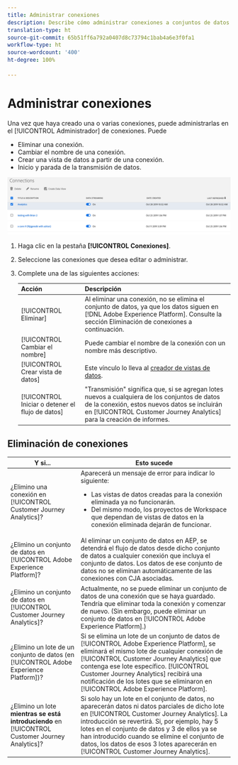 ```yaml
---
title: Administrar conexiones
description: Describe cómo administrar conexiones a conjuntos de datos de Platform.
translation-type: ht
source-git-commit: 65b51ff6a792a0407d8c73794c1bab4a6e3f0fa1
workflow-type: ht
source-wordcount: '400'
ht-degree: 100%

---
```



# Administrar conexiones

Una vez que haya creado una o varias conexiones, puede administrarlas en el [!UICONTROL Administrador] de conexiones. Puede

* Eliminar una conexión.
* Cambiar el nombre de una conexión.
* Crear una vista de datos a partir de una conexión.
* Inicio y parada de la transmisión de datos.

![Administrador de conexiones](assets/connections-manager.png)

1. Haga clic en la pestaña **[!UICONTROL Conexiones]**.

2. Seleccione las conexiones que desea editar o administrar.

3. Complete una de las siguientes acciones:

   | Acción | Descripción |
   |---|---|
   | [!UICONTROL Eliminar] | Al eliminar una conexión, no se elimina el conjunto de datos, ya que los datos siguen en [!DNL Adobe Experience Platform]. Consulte la sección Eliminación de conexiones a continuación. |
   | [!UICONTROL Cambiar el nombre] | Puede cambiar el nombre de la conexión con un nombre más descriptivo. |
   | [!UICONTROL Crear vista de datos] | Este vínculo lo lleva al [creador de vistas de datos](/help/data-views/create-dataview.md). |
   | [!UICONTROL Iniciar o detener el flujo de datos] | &quot;Transmisión&quot; significa que, si se agregan lotes nuevos a cualquiera de los conjuntos de datos de la conexión, estos nuevos datos se incluirán en [!UICONTROL Customer Journey Analytics] para la creación de informes. |

## Eliminación de conexiones

| Y si... | Esto sucede |
| --- | --- |
| ¿Elimino una conexión en [!UICONTROL Customer Journey Analytics]? | Aparecerá un mensaje de error para indicar lo siguiente:<ul><li>Las vistas de datos creadas para la conexión eliminada ya no funcionarán.</li><li> Del mismo modo, los proyectos de Workspace que dependan de vistas de datos en la conexión eliminada dejarán de funcionar.</li></ul> |
| ¿Elimino un conjunto de datos en [!UICONTROL Adobe Experience Platform]? | Al eliminar un conjunto de datos en AEP, se detendrá el flujo de datos desde dicho conjunto de datos a cualquier conexión que incluya el conjunto de datos. Los datos de ese conjunto de datos no se eliminan automáticamente de las conexiones con CJA asociadas. |
| ¿Elimino un conjunto de datos en [!UICONTROL Customer Journey Analytics]? | Actualmente, no se puede eliminar un conjunto de datos de una conexión que se haya guardado. Tendría que eliminar toda la conexión y comenzar de nuevo. (Sin embargo, puede eliminar un conjunto de datos en [!UICONTROL Adobe Experience Platform].) |
| ¿Elimino un lote de un conjunto de datos (en [!UICONTROL Adobe Experience Platform])? | Si se elimina un lote de un conjunto de datos de [!UICONTROL Adobe Experience Platform], se eliminará el mismo lote de cualquier conexión de [!UICONTROL Customer Journey Analytics] que contenga ese lote específico. [!UICONTROL Customer Journey Analytics] recibirá una notificación de los lotes que se eliminaron en [!UICONTROL Adobe Experience Platform]. |
| ¿Elimino un lote **mientras se está introduciendo** en [!UICONTROL Customer Journey Analytics]? | Si solo hay un lote en el conjunto de datos, no aparecerán datos ni datos parciales de dicho lote en [!UICONTROL Customer Journey Analytics]. La introducción se revertirá. Si, por ejemplo, hay 5 lotes en el conjunto de datos y 3 de ellos ya se han introducido cuando se elimine el conjunto de datos, los datos de esos 3 lotes aparecerán en [!UICONTROL Customer Journey Analytics]. |
